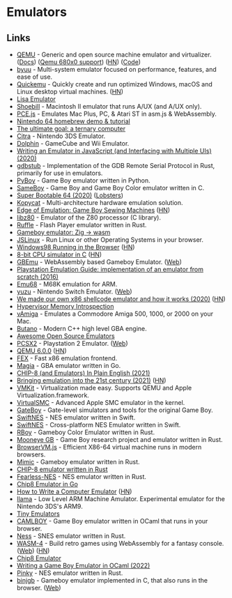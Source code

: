 # Emulators

## Links

- [QEMU](https://www.qemu.org/) - Generic and open source machine emulator and virtualizer. ([Docs](https://qemu.weilnetz.de/doc/qemu-doc.html)) ([Qemu 680x0 support](https://www.youtube.com/watch?v=s_ve0bCC9q4)) ([HN](https://news.ycombinator.com/item?id=25027213)) ([Code](https://github.com/qemu/qemu))
- [byuu](https://github.com/byuu/byuu) - Multi-system emulator focused on performance, features, and ease of use.
- [Quickemu](https://github.com/wimpysworld/quickemu) - Quickly create and run optimized Windows, macOS and Linux desktop virtual machines. ([HN](https://news.ycombinator.com/item?id=28797129))
- [Lisa Emulator](https://github.com/rayarachelian/lisaem)
- [Shoebill](https://github.com/pruten/shoebill) - Macintosh II emulator that runs A/UX (and A/UX only).
- [PCE.js](https://github.com/jsdf/pce) - Emulates Mac Plus, PC, & Atari ST in asm.js & WebAssembly.
- [Nintendo 64 homebrew demo & tutorial](https://github.com/jsdf/n64-sdk-demo)
- [The ultimate goal: a ternary computer](https://github.com/ssloy/triador)
- [Citra](https://github.com/citra-emu/citra) - Nintendo 3DS Emulator.
- [Dolphin](https://github.com/dolphin-emu/dolphin) - GameCube and Wii Emulator.
- [Writing an Emulator in JavaScript (and Interfacing with Multiple UIs) (2020)](https://www.taniarascia.com/writing-an-emulator-in-javascript-chip8/)
- [gdbstub](https://github.com/daniel5151/gdbstub) - Implementation of the GDB Remote Serial Protocol in Rust, primarily for use in emulators.
- [PyBoy](https://github.com/Baekalfen/PyBoy) - Game Boy emulator written in Python.
- [SameBoy](https://github.com/LIJI32/SameBoy) - Game Boy and Game Boy Color emulator written in C.
- [Super Bootable 64 (2020)](https://christine.website/blog/super-bootable-64-2020-05-06) ([Lobsters](https://lobste.rs/s/lmhaaa/super_bootable_64))
- [Kopycat](https://github.com/inforion/kopycat) - Multi-architecture hardware emulation solution.
- [Edge of Emulation: Game Boy Sewing Machines](https://shonumi.github.io/articles/art22.html) ([HN](https://news.ycombinator.com/item?id=23425524))
- [libz80](https://github.com/ggambetta/libz80) - Emulator of the Z80 processor (C library).
- [Ruffle](https://github.com/ruffle-rs/ruffle) - Flash Player emulator written in Rust.
- [Gameboy emulator: Zig -> wasm](https://github.com/fengb/fundude)
- [JSLinux](https://bellard.org/jslinux/) - Run Linux or other Operating Systems in your browser.
- [Windows98 Running in the Browser](https://copy.sh/v86/?profile=windows98) ([HN](https://news.ycombinator.com/item?id=23674012))
- [8-bit CPU simulator in C](https://github.com/reutiteuti/logic) ([HN](https://news.ycombinator.com/item?id=23672470))
- [GBEmu](https://github.com/BlueBlazin/gbemu) - WebAssembly based Gameboy Emulator. ([Web](https://gbemu.netlify.app/))
- [Playstation Emulation Guide: implementation of an emulator from scratch (2016)](https://svkt.org/~simias/guide.pdf)
- [Emu68](https://github.com/michalsc/Emu68) - M68K emulation for ARM.
- [yuzu](https://github.com/yuzu-emu/yuzu) - Nintendo Switch Emulator. ([Web](https://yuzu-emu.org/))
- [We made our own x86 shellcode emulator and how it works (2020)](https://hvmi.github.io/blog/2020/11/11/bdshemu.html) ([HN](https://news.ycombinator.com/item?id=25057062))
- [Hypervisor Memory Introspection](https://github.com/hvmi/hvmi)
- [vAmiga](https://github.com/dirkwhoffmann/vAmiga) - Emulates a Commodore Amiga 500, 1000, or 2000 on your Mac.
- [Butano](https://github.com/GValiente/butano) - Modern C++ high level GBA engine.
- [Awesome Open Source Emulators](https://github.com/alnacle/awesome-emulators)
- [PCSX2](https://github.com/PCSX2/pcsx2) - Playstation 2 Emulator. ([Web](https://pcsx2.net/))
- [QEMU 6.0.0](https://www.qemu.org/2021/04/30/qemu-6-0-0/) ([HN](https://news.ycombinator.com/item?id=26990957))
- [FEX](https://github.com/FEX-Emu/FEX) - Fast x86 emulation frontend.
- [Magia](https://github.com/pokemium/magia) - GBA emulator written in Go.
- [CHIP-8 (and Emulators) In Plain English (2021)](https://cgmathprog.home.blog/2021/05/20/chip-8-and-emulator-overview/)
- [Bringing emulation into the 21st century (2021)](https://blog.davetcode.co.uk/post/21st-century-emulator/) ([HN](https://news.ycombinator.com/item?id=27728941))
- [VMKit](https://github.com/adnsio/vmkit) - Virtualization made easy. Supports QEMU and Apple Virtualization.framework.
- [VirtualSMC](https://github.com/acidanthera/VirtualSMC) - Advanced Apple SMC emulator in the kernel.
- [GateBoy](https://github.com/aappleby/MetroBoy) - Gate-level simulators and tools for the original Game Boy.
- [SwiftNES](https://github.com/tib/SwiftNES) - NES emulator written in Swift.
- [SwiftNES](https://github.com/thara/SwiftNES) - Cross-platform NES Emulator written in Swift.
- [RBoy](https://github.com/mvdnes/rboy) - Gameboy Color Emulator written in Rust.
- [Mooneye GB](https://github.com/Gekkio/mooneye-gb) - Game Boy research project and emulator written in Rust.
- [BrowserVM.js](https://github.com/elliott-wen/browservm.js) - Efficient X86-64 virtual machine runs in modern browsers.
- [Mimic](https://github.com/jawline/Mimic) - Gameboy emulator written in Rust.
- [CHIP-8 emulator written in Rust](https://github.com/jawline/CHIP-9)
- [Fearless-NES](https://github.com/TomasKralCZ/Fearless-NES) - NES emulator written in Rust.
- [Chip8 Emulator in Go](https://github.com/ambertide/chip8)
- [How to Write a Computer Emulator](https://fms.komkon.org/EMUL8/HOWTO.html) ([HN](https://news.ycombinator.com/item?id=29237372))
- [llama](https://github.com/archshift/llama) - Low Level ARM Machine Amulator. Experimental emulator for the Nintendo 3DS's ARM9.
- [Tiny Emulators](https://floooh.github.io/tiny8bit/)
- [CAMLBOY](https://github.com/linoscope/CAMLBOY) - Game Boy emulator written in OCaml that runs in your browser.
- [Ness](https://github.com/Kelpsy/ness) - SNES emulator written in Rust.
- [WASM-4](https://github.com/aduros/wasm4) - Build retro games using WebAssembly for a fantasy console. ([Web](https://wasm4.org/)) ([HN](https://news.ycombinator.com/item?id=29632813))
- [Chip8 Emulator](https://github.com/dmatlack/chip8)
- [Writing a Game Boy Emulator in OCaml (2022)](https://linoscope.github.io/writing-a-game-boy-emulator-in-ocaml/)
- [Pinky](https://github.com/koute/pinky) - NES emulator written in Rust.
- [binjgb](https://github.com/binji/binjgb) - Gameboy emulator implemented in C, that also runs in the browser. ([Web](https://binji.github.io/binjgb/))
